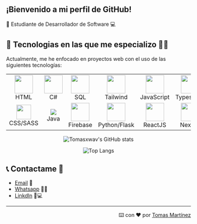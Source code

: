     
## ¡Bienvenido a mi perfil de GitHub! 
📒 Estudiante de Desarrollador de Software 💻


## 📝 Tecnologias en las que me especializo 👨‍💻 

Actualmente, me he enfocado en proyectos web con el uso de las siguientes tecnologías:
<div align='center'>
<table>
    <tbody>
        <tr>
            <td align="center" width="60">
                <img src="https://www.w3.org/html/logo/downloads/HTML5_Logo_512.png" width="50" height="auto">  <br>HTML 
            </td>
            <td align="center" width="80">
                <img src="https://www.javacodegeeks.com/wp-content/uploads/2024/01/pngegg-1-1.png" width="50" height="auto"> <br>C#
            </td>
            <td align="center" width="60">
                <img src="https://upload.wikimedia.org/wikipedia/commons/2/29/Postgresql_elephant.svg" width="50" height="auto"><br>SQL
            </td>
            <td align="center" width="60">
                <img src="https://upload.wikimedia.org/wikipedia/commons/thumb/d/d5/Tailwind_CSS_Logo.svg/1024px-Tailwind_CSS_Logo.svg.png" width="50" height="auto"> <br>Tailwind
            </td>
            <td align="center" width="60">
                <img src="https://upload.wikimedia.org/wikipedia/commons/9/99/Unofficial_JavaScript_logo_2.svg" width="50" height="auto"><br>JavaScript
            </td>
            <td align="center" width="60">
                <img src="https://upload.wikimedia.org/wikipedia/commons/thumb/4/4c/Typescript_logo_2020.svg/1024px-Typescript_logo_2020.svg.png" width="50" height="auto"> <br>Typescript
            </td>
            <td align="center" width="60">
                <img src="https://upload.wikimedia.org/wikipedia/commons/thumb/9/95/Vue.js_Logo_2.svg/2367px-Vue.js_Logo_2.svg.png" width="50" height="auto"> <br>Vue
            </td>
        </tr>
        <tr>
            <td align="center" width="60">
                <img src="https://upload.wikimedia.org/wikipedia/commons/d/d5/CSS3_logo_and_wordmark.svg" width="40" height="auto"><br>CSS/SASS
            </td>
            <td align="center" width="60">
                <img src="https://cdn-icons-png.flaticon.com/512/226/226777.png" width="auto" height="auto"> <br>Java
            </td>
            <td align="center" width="60">
                <img src="https://www.gstatic.com/devrel-devsite/prod/v8710cb4731a368cb758d972abd8e9129d9a2b5cf087d107be78174bbc0c595e6/firebase/images/touchicon-180.png" width="50" height="auto"> <br>Firebase 
            </td>
            <td align="center" width="60">
                <img src="https://upload.wikimedia.org/wikipedia/commons/thumb/c/c3/Python-logo-notext.svg/1200px-Python-logo-notext.svg.png" width="50" height="auto">  <br>Python/Flask 
            </td>
            <td align="center" width="60">
                <img src="https://upload.wikimedia.org/wikipedia/commons/a/a7/React-icon.svg" width="50" height="auto"> <br>ReactJS
            </td>
            <td align="center" width="60">
                <img src="https://static-00.iconduck.com/assets.00/nextjs-icon-512x512-wbsw4aug.png" width="50" height="auto"> <br>NextJS
            </td>
            <td align="center" width="60">
                <img src="https://upload.wikimedia.org/wikipedia/commons/thumb/9/91/Electron_Software_Framework_Logo.svg/1200px-Electron_Software_Framework_Logo.svg.png" width="50" height="auto"> <br>ElectronJS
            </td>
        </tr>
    </tbody>
</table>
    

![Tomasxwav's GitHub stats](https://github-readme-stats.vercel.app/api?username=Tomasxwav&show_icons=true&theme=radical)

![Top Langs](https://github-readme-stats.vercel.app/api/top-langs/?username=Tomasxwav&layout=compact&theme=radical)



</div>


    

## 📞 Contactame 📲

* [Email](mailto:tomas_martinez14@hotmail.com) 📧
* [Whatsapp](https://wa.me/528116700635) 📱💬
* [LinkdIn](https://www.linkedin.com/in/tom%C3%A1s-mart%C3%ADnez-a4470b132/) 👥💻


---
<div align="right">
    ⌨️ con ❤️ por <a href="https://github.com/Tomasxwav">Tomas Martínez</a> 
</div>

